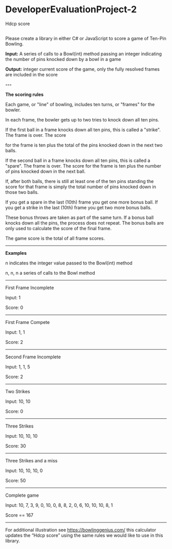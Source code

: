 # DeveloperEvaluationProject-2
Hdcp score

##

Please create a library in either C# or JavaScript to score a game of Ten-Pin Bowling.

**Input:** A series of calls to a Bowl(int) method passing an integer indicating the number of pins knocked down by a bowl in a game

**Output:** integer current score of the game, only the fully resolved frames are included in the score


**---**

**The scoring rules**

Each game, or "line" of bowling, includes ten turns, or "frames" for the bowler.

In each frame, the bowler gets up to two tries to knock down all ten pins.

If the first ball in a frame knocks down all ten pins, this is called a "strike". The frame is over. The score

for the frame is ten plus the total of the pins knocked down in the next two balls.

If the second ball in a frame knocks down all ten pins, this is called a "spare". The frame is over. The score for the frame is ten plus the number of pins knocked down in the next ball.

If, after both balls, there is still at least one of the ten pins standing the score for that frame is simply
the total number of pins knocked down in those two balls.

If you get a spare in the last (10th) frame you get one more bonus ball. If you get a strike in the last (10th) frame you get two more bonus balls.

These bonus throws are taken as part of the same turn. If a bonus ball knocks down all the pins, the process does not repeat. The bonus balls are only used to calculate the score of the final frame.

The game score is the total of all frame scores.

--------------------------------------------------------------------------------

**Examples**

n indicates the integer value passed to the Bowl(int) method

n, n, n a series of calls to the Bowl method

------------------------------

First Frame Incomplete

Input: 1

Score: 0

-------------------------------

First Frame Compete

Input: 1, 1

Score: 2

-------------------------------

Second Frame Incomplete

Input: 1, 1, 5

Score: 2

--------------------------------

Two Strikes

Input: 10, 10

Score: 0

--------------------------------


Three Strikes

Input: 10, 10, 10

Score: 30

--------------------------------


Three Strikes and a miss

Input: 10, 10, 10, 0

Score: 50

--------------------------------


Complete game

Input: 10, 7, 3, 9, 0, 10, 0, 8, 8, 2, 0, 6, 10, 10, 10, 8, 1

Score == 167

--------------------------------


For additional illustration see https://bowlinggenius.com/ this calculator updates the “Hdcp score” using the same rules we would like to use in this library.
